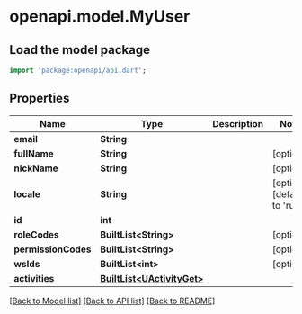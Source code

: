 # openapi.model.MyUser

## Load the model package
```dart
import 'package:openapi/api.dart';
```

## Properties
Name | Type | Description | Notes
------------ | ------------- | ------------- | -------------
**email** | **String** |  | 
**fullName** | **String** |  | [optional] 
**nickName** | **String** |  | [optional] 
**locale** | **String** |  | [optional] [default to 'ru']
**id** | **int** |  | 
**roleCodes** | **BuiltList&lt;String&gt;** |  | [optional] 
**permissionCodes** | **BuiltList&lt;String&gt;** |  | [optional] 
**wsIds** | **BuiltList&lt;int&gt;** |  | [optional] 
**activities** | [**BuiltList&lt;UActivityGet&gt;**](UActivityGet.md) |  | 

[[Back to Model list]](../README.md#documentation-for-models) [[Back to API list]](../README.md#documentation-for-api-endpoints) [[Back to README]](../README.md)


